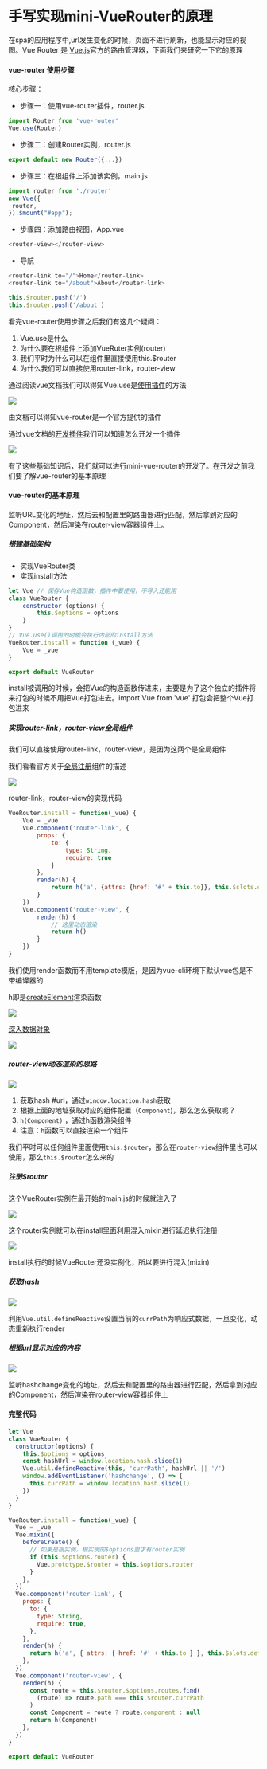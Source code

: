 # 手写实现mini-VueRouter的原理

在spa的应用程序中,url发生变化的时候，页面不进行刷新，也能显示对应的视图。Vue Router 是 [Vue.js](http://cn.vuejs.org/)官方的路由管理器，下面我们来研究一下它的原理 

#### vue-router 使用步骤

核⼼步骤： 

- 步骤⼀：使⽤vue-router插件，router.js 

```javascript
import Router from 'vue-router'
Vue.use(Router)
```

- 步骤⼆：创建Router实例，router.js 

```javascript
export default new Router({...})
```

- 步骤三：在根组件上添加该实例，main.js 

```javascript
import router from './router'
new Vue({
 router,
}).$mount("#app");
```

- 步骤四：添加路由视图，App.vue 

```javascript
<router-view></router-view>
```

- 导航

```javascript
<router-link to="/">Home</router-link>
<router-link to="/about">About</router-link>
```

```javascript
this.$router.push('/')
this.$router.push('/about')
```

看完vue-router使用步骤之后我们有这几个疑问：

1. Vue.use是什么
2. 为什么要在根组件上添加VueRuter实例(router)
3. 我们平时为什么可以在组件里直接使用this.$router
4. 为什么我们可以直接使用router-link，router-view

通过阅读vue文档我们可以得知Vue.use是[使用插件](https://cn.vuejs.org/v2/guide/plugins.html)的方法

  ![](L:/work2020/test/mini-vue-router/images/vue-use.png)

由文档可以得知vue-router是一个官方提供的插件

通过vue文档的[开发插件](https://cn.vuejs.org/v2/guide/plugins.html)我们可以知道怎么开发一个插件

 ![](L:/work2020/test/mini-vue-router/images/install.png)

有了这些基础知识后，我们就可以进行mini-vue-router的开发了。在开发之前我们要了解vue-router的基本原理

#### vue-router的基本原理

监听URL变化的地址，然后去和配置里的路由器进行匹配，然后拿到对应的Component，然后渲染在router-view容器组件上。

##### 搭建基础架构

- 实现VueRouter类
- 实现install方法

```javascript
let Vue // 保存Vue构造函数，插件中要使用，不导入还能用
class VueRouter {
    constructor (options) {
        this.$options = options
    }
}
// Vue.use()调用的时候会执行内部的install方法
VueRouter.install = function (_vue) {
    Vue = _vue
}

export default VueRouter
```

install被调用的时候，会把Vue的构造函数传进来，主要是为了这个独立的插件将来打包的时候不用把Vue打包进去。import Vue from 'vue' 打包会把整个Vue打包进来

##### 实现router-link，router-view全局组件

我们可以直接使用router-link，router-view，是因为这两个是全局组件

我们看看官方关于[全局注册](https://cn.vuejs.org/v2/guide/components-registration.html)组件的描述

 ![](images/Vue.component.png)

router-link，router-view的实现代码

```javascript
VueRouter.install = function(_vue) {
    Vue = _vue
    Vue.component('router-link', {
        props: {
            to: {
                type: String,
                require: true
            }
        },
        render(h) {
            return h('a', {attrs: {href: '#' + this.to}}, this.$slots.default)
        }
    })
    Vue.component('router-view', {
        render(h) {
            // 这里动态渲染
            return h()
        }
    })
}
```

我们使用render函数而不用template模版，是因为vue-cli环境下默认vue包是不带编译器的

h即是[createElement](https://cn.vuejs.org/v2/guide/render-function.html#createElement-参数)渲染函数

![](images/createElement.png)

[深入数据对象](https://cn.vuejs.org/v2/guide/render-function.html#深入数据对象)

 ![](images/h-object.png)

##### router-view动态渲染的思路

 ![](images/router-view.png)

1. 获取hash #url，通过`window.location.hash`获取
2. 根据上面的地址获取对应的组件配置（`Component`)，那么怎么获取呢？
3. `h(Component)` ，通过h函数渲染组件
4. 注意：`h`函数可以直接渲染一个组件

我们平时可以任何组件里面使用`this.$router`，那么在`router-view`组件里也可以使用，那么`this.​$router`怎么来的

##### 注册$router

这个VueRouter实例在最开始的main.js的时候就注入了

 ![](images/router.png)

这个router实例就可以在install里面利用混入mixin进行延迟执行注册

 ![](images/install-router.png)

install执行的时候VueRouter还没实例化，所以要进行混入(mixin)

##### 获取hash 

 ![](images/hash-url.png)

利用`Vue.util.defineReactive`设置当前的`currPath`为响应式数据，⼀旦变化，动态重新执⾏render 


##### 根据url显示对应的内容

 ![](images/router-view-render-component.png)

监听hashchange变化的地址，然后去和配置里的路由器进行匹配，然后拿到对应的Component，然后渲染在router-view容器组件上

#### 完整代码

```javascript
let Vue
class VueRouter {
  constructor(options) {
    this.$options = options
    const hashUrl = window.location.hash.slice(1)
    Vue.util.defineReactive(this, 'currPath', hashUrl || '/')
    window.addEventListener('hashchange', () => {
      this.currPath = window.location.hash.slice(1)
    })
  }
}

VueRouter.install = function(_vue) {
  Vue = _vue
  Vue.mixin({
    beforeCreate() {
      // 如果是根实例，根实例的$options里才有router实例
      if (this.$options.router) {
        Vue.prototype.$router = this.$options.router
      }
    },
  })
  Vue.component('router-link', {
    props: {
      to: {
        type: String,
        require: true,
      },
    },
    render(h) {
      return h('a', { attrs: { href: '#' + this.to } }, this.$slots.default)
    },
  })
  Vue.component('router-view', {
    render(h) {
      const route = this.$router.$options.routes.find(
        (route) => route.path === this.$router.currPath
      )
      const Component = route ? route.component : null
      return h(Component)
    },
  })
}

export default VueRouter
```

